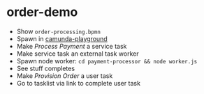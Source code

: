 # order-demo

* Show `order-processing.bpmn`
* Spawn in [camunda-playground](https://github.com/nikku/camunda-playground)
* Make _Process Payment_ a service task
* Make service task an external task worker
* Spawn node worker: `cd payment-processor && node worker.js`
* See stuff completes
* Make _Provision Order_ a user task
* Go to tasklist via link to complete user task
